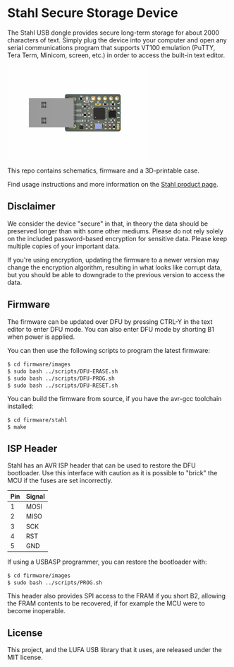 # Stahl Secure Storage Device

The Stahl USB dongle provides secure long-term storage for about 2000 characters of text. Simply plug the device into your computer and open any serial communications program that supports VT100 emulation (PuTTY, Tera Term, Minicom, screen, etc.) in order to access the built-in text editor.

![Stahl](https://github.com/machdyne/stahl/blob/70c873443f540fe50ba8bddf3de0b9b58c02abc7/stahl.png)

This repo contains schematics, firmware and a 3D-printable case.

Find usage instructions and more information on the [Stahl product page](https://machdyne.com/product/stahl-secure-storage-device/).

## Disclaimer

We consider the device "secure" in that, in theory the data should be preserved longer than with some other mediums. Please do not rely solely on the included password-based encryption for sensitive data. Please keep multiple copies of your important data.

If you're using encryption, updating the firmware to a newer version may change the encryption algorithm, resulting in what looks like corrupt data, but you should be able to downgrade to the previous version to access the data.

## Firmware

The firmware can be updated over DFU by pressing CTRL-Y in the text editor to enter DFU mode. You can also enter DFU mode by shorting B1 when power is applied.

You can then use the following scripts to program the latest firmware:

```
$ cd firmware/images
$ sudo bash ../scripts/DFU-ERASE.sh
$ sudo bash ../scripts/DFU-PROG.sh
$ sudo bash ../scripts/DFU-RESET.sh
```

You can build the firmware from source, if you have the avr-gcc toolchain installed:

```
$ cd firmware/stahl
$ make
```

## ISP Header

Stahl has an AVR ISP header that can be used to restore the DFU bootloader. Use this interface with caution as it is possible to "brick" the MCU if the fuses are set incorrectly.

| Pin | Signal |
| --- | ------ |
| 1 | MOSI |
| 2 | MISO |
| 3 | SCK |
| 4 | RST |
| 5 | GND |

If using a USBASP programmer, you can restore the bootloader with:

```
$ cd firmware/images
$ sudo bash ../scripts/PROG.sh
```

This header also provides SPI access to the FRAM if you short B2, allowing the FRAM contents to be recovered, if for example the MCU were to become inoperable.

## License

This project, and the LUFA USB library that it uses, are released under the MIT license.
